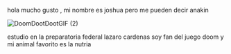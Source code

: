 

<!--
**jaenpelayo/jaenpelayo** is a ✨ _special_ ✨ repository because its `README.md` (this file) appears on your GitHub profile.

Here are some ideas to get you started:

- 🔭 I’m currently working on ...
- 🌱 I’m currently learning ...
- 👯 I’m looking to collaborate on ...
- 🤔 I’m looking for help with ...
- 💬 Ask me about ...
- 📫 How to reach me: ...
- 😄 Pronouns: ...
- ⚡ Fun fact: ...
-->
hola mucho gusto , mi nombre es joshua pero me pueden decir anakin

![DoomDootDootGIF (2)](https://user-images.githubusercontent.com/113722726/218567228-d5ba4f66-c2a5-4807-8e46-c3b1b08e3714.gif)

estudio en la preparatoria federal lazaro cardenas 
soy fan del juego doom y mi animal favorito es la nutria
